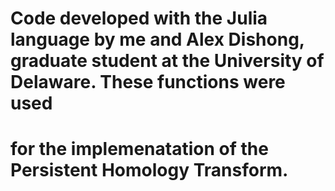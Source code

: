 # Code developed with the Julia language by me and Alex Dishong, graduate student at the University of Delaware. These functions were used 
# for the implemenatation of the Persistent Homology Transform. 
